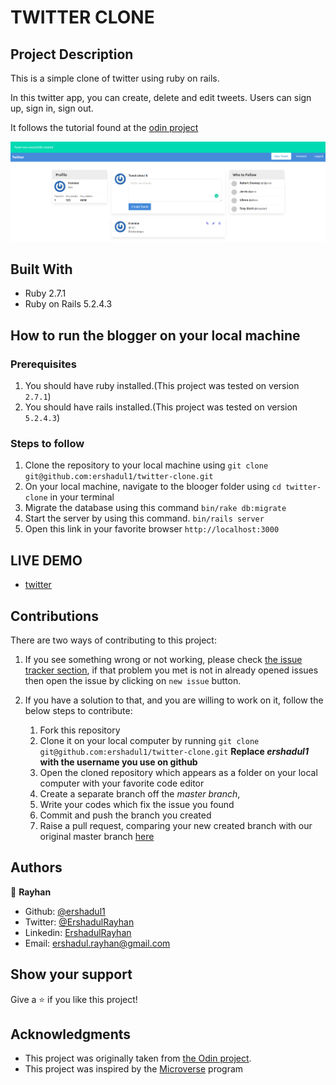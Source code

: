 # TWITTER CLONE

## Project Description
This is a simple clone of twitter using ruby on rails.

In this twitter app, you can create, delete and edit tweets. Users can sign up, sign in, sign out.

It follows the tutorial found at the [odin project](https://www.theodinproject.com/courses/ruby-on-rails/lessons/authentication)


![screenshot](./screenshot/twitter.png)

  ## Built With

  - Ruby 2.7.1
  - Ruby on Rails 5.2.4.3

  ## How to run the blogger on your local machine

  ### Prerequisites
  1. You should have ruby installed.(This project was tested on version `2.7.1`)
  1. You should have rails installed.(This project was tested on version `5.2.4.3`)
  
### Steps to follow
1. Clone the repository to your local machine using `git clone git@github.com:ershadul1/twitter-clone.git`
1. On your local machine, navigate to the blooger folder using `cd twitter-clone` in your terminal
1. Migrate the database using this command
`bin/rake db:migrate`
1. Start the server by using this command.
`bin/rails server`
1. Open this link in your favorite browser `http://localhost:3000`


## LIVE DEMO
- [twitter](https://radiant-gorge-24490.herokuapp.com/)

## Contributions

There are two ways of contributing to this project:

1.  If you see something wrong or not working, please check [the issue tracker section](https://github.com/ershadul1/twitter-clone/issues), if that problem you met is not in already opened issues then open the issue by clicking on `new issue` button.

2.  If you have a solution to that, and you are willing to work on it, follow the below steps to contribute:
    1.  Fork this repository
    1.  Clone it on your local computer by running `git clone git@github.com:ershadul1/twitter-clone.git` __Replace *ershadul1* with the username you use on github__
    1.  Open the cloned repository which appears as a folder on your local computer with your favorite code editor
    1.  Create a separate branch off the *master branch*,
    1.  Write your codes which fix the issue you found
    1.  Commit and push the branch you created
    1.  Raise a pull request, comparing your new created branch with our original master branch [here](https://github.com/ershadul1/twitter-clone)

## Authors

  
👤 **Rayhan**

- Github: [@ershadul1](https://github.com/ershadul1)
- Twitter: [@ErshadulRayhan](https://twitter.com/ErshadulRayhan)
- Linkedin: [ErshadulRayhan](https://www.linkedin.com/in/ershadul-hakim-rayhan-a5a17649/)
- Email:  ershadul.rayhan@gmail.com


## Show your support

Give a ⭐️ if you like this project!

## Acknowledgments
- This project was originally taken from [the Odin project](https://www.theodinproject.com/courses/ruby-on-rails/lessons/authentication).
- This project was inspired by the [Microverse](https:www.microverse.org) program